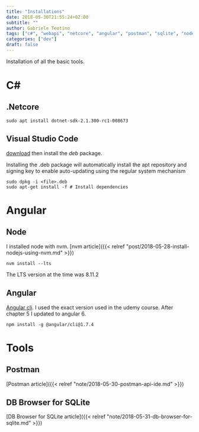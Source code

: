 ```yaml
---
title: "Installations"
date: 2018-05-30T21:55:24+02:00
subtitle: ""
author: Gabriele Teotino
tags: ["c#", "webapi", "netcore", "angular", "postman", "sqlite", "node", "nvm"]
categories: ["dev"]
draft: false
---
```


Installation of all the basic tools.

<!--more-->

# C\#

## .Netcore

```shell
sudo apt install dotnet-sdk-2.1.300-rc1-008673
```

## Visual Studio Code

[download](https://code.visualstudio.com/docs/setup/linux) then install the *deb* package.

Installing the .deb package will automatically install the apt repository and signing key to enable auto-updating using the regular system mechanism

```shell
sudo dpkg -i <file>.deb
sudo apt-get install -f # Install dependencies
```

# Angular

## Node

I installed node with nvm. [nvm article]({{< relref "post/2018-05-28-install-nodejs-using-nvm.md" >}})

```shell
nvm install --lts
```

The LTS version at the time was 8.11.2

## Angular

[Angular cli](https://cli.angular.io/). I used the exact version used in the udemy course. After chapter 5 I updated to angular 6.

```shell
npm install -g @angular/cli@1.7.4
```

# Tools

## Postman

[Postman article]({{< relref "note/2018-05-30-postman-api-ide.md" >}})

## DB Browser for SQLite

[DB Browser for SQLite article]({{< relref "note/2018-05-31-db-browser-for-sqlite.md" >}})

